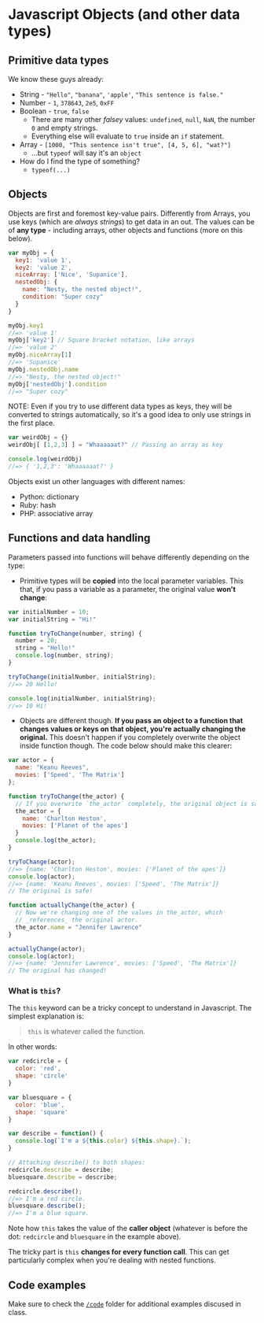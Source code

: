 # Javascript Objects (and other data types)

## Primitive data types

We know these guys already:

* String - `"Hello"`, `"banana"`, `'apple'`, `"This sentence is false."`
* Number - `1`, `378643`, `2e5`, `0xFF`
* Boolean - `true`, `false`
  * There are many other _falsey_ values: `undefined`, `null`, `NaN`, the number `0` and empty strings.
  * Everything else will evaluate to `true` inside an `if` statement.
* Array - `[1000, "This sentence isn't true", [4, 5, 6], "wat?"]`
  * ...but `typeof` will say it's an `object`
* How do I find the type of something?
  * `typeof(...)`

## Objects

Objects are first and foremost key-value pairs. Differently from Arrays, you use keys (which are _always strings_) to get data in an out. The values can be of **any type** - including arrays, other objects and functions (more on this below).

```js
var myObj = {
  key1: 'value 1',
  key2: 'value 2',
  niceArray: ['Nice', 'Supanice'],
  nestedObj: {
    name: "Nesty, the nested object!",
    condition: "Super cozy"
  }
}

myObj.key1
//=> 'value 1'
myObj['key2'] // Square bracket notation, like arrays
//=> 'value 2'
myObj.niceArray[1]
//=> 'Supanice'
myObj.nestedObj.name
//=> "Nesty, the nested object!"
myObj['nestedObj'].condition
//=> "Super cozy"
```

NOTE: Even if you try to use different data types as keys, they will be converted to strings automatically, so it's a good idea to only use strings in the first place.

```js
var weirdObj = {}
weirdObj[ [1,2,3] ] = "Whaaaaaat?" // Passing an array as key

console.log(weirdObj)
//=> { '1,2,3': 'Whaaaaaat?' }
```

Objects exist un other languages with different names:
* Python: dictionary
* Ruby: hash
* PHP: associative array  

## Functions and data handling

Parameters passed into functions will behave differently depending on the type:

* Primitive types will be **copied** into the local parameter variables. This that, if you pass a variable as a parameter, the original value **won't change**:
```js
var initialNumber = 10;
var initialString = "Hi!"

function tryToChange(number, string) {
  number = 20;
  string = "Hello!"
  console.log(number, string);
}

tryToChange(initialNumber, initialString);
//=> 20 Hello!

console.log(initialNumber, initialString);
//=> 10 Hi!
```

* Objects are different though. **If you pass an object to a function that changes values or keys on that object, you're actually changing the original.** This doesn't happen if you completely overwrite the object inside function though. The code below should make this clearer:
```js
var actor = {
  name: "Keanu Reeves",
  movies: ['Speed', 'The Matrix']
};

function tryToChange(the_actor) {
  // If you overwrite `the_actor` completely, the original object is safe
  the_actor = {
    name: 'Charlton Heston',
    movies: ['Planet of the apes']
  }
  console.log(the_actor);
}

tryToChange(actor);
//=> {name: 'Charlton Heston', movies: ['Planet of the apes']}
console.log(actor);
//=> {name: 'Keanu Reeves', movies: ['Speed', 'The Matrix']}
// The original is safe!

function actuallyChange(the_actor) {
  // Now we're changing one of the values in the_actor, which
  // _references_ the original actor.
  the_actor.name = "Jennifer Lawrence"
}

actuallyChange(actor);
console.log(actor);
//=> {name: 'Jennifer Lawrence', movies: ['Speed', 'The Matrix']}
// The original has changed!
```

### What is `this`?

The `this` keyword can be a tricky concept to understand in Javascript. The simplest explanation is:

> `this` is whatever called the function.

In other words:
```js
var redcircle = {
  color: 'red',
  shape: 'circle'
}

var bluesquare = {
  color: 'blue',
  shape: 'square'
}

var describe = function() {
  console.log(`I'm a ${this.color} ${this.shape}.`);
}

// Attaching describe() to both shapes:
redcircle.describe = describe;
bluesquare.describe = describe;

redcircle.describe();
//=> I'm a red circle.
bluesquare.describe();
//=> I'm a blue square.
```

Note how `this` takes the value of the **caller object** (whatever is before the dot: `redcircle` and `bluesquare` in the example above).

The tricky part is `this` **changes for every function call**. This can get particularly complex when you're dealing with nested functions.

## Code examples

Make sure to check the [`/code`](code) folder for additional examples discused in class.